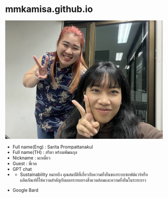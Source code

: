 # mmkamisa.github.io
![alt text for screen readers](IMG_9971.jpg "Text to show on mouseover")
- Full name(Eng) : Sarita Prompattanakul
- Full name(TH) : สริตา พร้อมพัฒนกุล
- Nickname : มะหมี่ยว
- Guest : พี่เจล
- GPT chat
- - Sustainability หมายถึง คุณสมบัติที่เกี่ยวกับความยั่งยืนของระบบซอฟต์แวร์หรือผลิตภัณฑ์ที่ให้ความสำคัญกับผลกระทบทางสิ่งแวดล้อมและความยั่งยืนในระยะยาว 
* Google Bard
